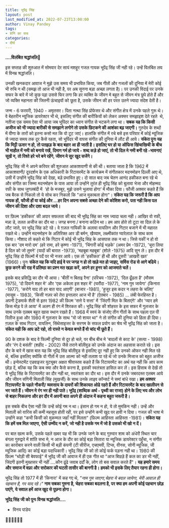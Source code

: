 ```yaml
---
title: भूपेंद्र सिंह 
layout: post
last_modified_at: 2022-07-23T13:00:00
author: Vinay Pandey
tags:
- शनि का सच
categories:
- दीर्घ
---
```

**....विलंबित श्रद्धांजलि**🙏

इस सप्ताह की शुरुआत में सोमवार देर सायं मशहूर गजल गायक भूपेंद्र सिंह जी नही रहे। उन्हें विलंबित लय में विनम्र श्रद्धांजलि। 

उनकी खनकदार आवाज ने मुझे उस समय भी प्रभावित किया, जब गीतों और गजलों की दुनिया में मेरी कोई भी रुचि न थी (समझ तो आज भी नही है, पर अब सुनना बड़ा अच्छा लगता है)। पर उनकी विदाई पर उनके सफर के बारे में जो कुछ पढ़ा उससे फिर लगा कि हर व्यक्ति के जीवन मे बहुत से जीवन मंत्र छुपे होते हैं और जो व्यक्ति महानता की जितनी ऊंचाइयों को छूता है, उसके जीवन की हर परत उतने ज्यादा संदेश देती है। 

जन्म - 6 फरवरी, 1940 - अमृतसर। पिता नत्था सिंह प्रोफेसर थे और संगीत क्षेत्र में उनके पहले गुरू थे। वे बेहतरीन म्यूजिक डायरेक्टर भी थे, इसलिए संगीत की बारीकियों को लेकर अक्सर समझाइश देते रहते  थे, नतीजा एक समय ऐसा भी आया जब भूपिंदर का ध्यान संगीत से भटकने लगा था। **सबक यह कि किसी अजीज को भी ज्यादा बारीकी से समझाने लगोगे तो उसके छिटकने की आशंका बढ़ जाएगी।** गुरुदेव के शब्दों में वीणा के तारों को इतना कसो मत कि वो टूट जाएं। हालांकि संगीत में रचे बसे इस परिवार में कोई म्यूजिक से ज्यादा समय तक दूर कैसे रहता, सो भूपिंदर भी वापस संगीत की दुनिया में लौट ही आये। **संकेत पुनः यह कि मिट्टी ऊसर न हो, तो पतझड़  के बाद बहार आ ही जाती है। इसलिए घर हो या ऑफिस खिंचाखिची के बीच भी माहौल में नमी को बनाये रखें, दिमाग गर्म हो जाये - शब्द कड़े हो जाएं, तो भी दिल मे नमी बनी रहे -भावनाएं सूखें न, तो रिश्ते हरे भरे बने रहेंगे, जीवन मे सुर खुद सजेंगे।**

भूपेंद्र सिंह जी ने अपने करियर की शुरुआत आकाशवाणी से की थी। बताया जाता है कि 1962 में आकाशवाणी/ दूरदर्शन के एक अधिकारी के रिटायरमेंट के कार्यक्रम में संगीतकार मदनमोहन दिल्ली आए थे, उसी में उन्होंने भूपेंद्र सिंह को देखा, बड़े प्रभावित हुए। दो साल बाद जब चेतन आनंद हकीकत बना रहे थे और संगीत का जिम्मा मदनमोहन के पास आया तो उन्होंने तुरंत ही भूपेंद्र सिंह को  बुलावा भेजा और मोहम्मद रफी के साथ जुगलबंदी में  ‘हो के मजबूर, मुझे उसने भुलाया होगा’ में मौका दिया। फौजी अक्सर कहते हैं कि जब बैरक से निकलो तो ये सोच कर निकलो कि "आज मुकाबला होगा"। **संकेत यह कि जरूरी है कि आप गायक हों, फौजी हों या कोई और ...हर दिन अपना सबसे अच्छा देने की कोशिश करो, पता नही किस पल जीवन की दिशा और दशा बदल जाये।** 

पर फ़िल्म 'हकीकत' की अपार सफलता की बाद भी भूपेंद्र सिंह का नाम ज्यादा चला नही। आखिर वो रफी, मन्ना डे, तलत अजीज का दौर था। जगह बनना / बनाना कठिन था। हम आप होते तो टूटा सा दिल ले के लौट जाते, पर भूपेंद्र सिंह डटे रहे। वे ग़ज़ल गायिकी के अलावा वायलिन और गिटार बजाने में भी महारत रखते थे। उन्होंने मदनमोहन के अतिरिक्त आर डी बर्मन, खैय्याम, लक्ष्मीकांत प्यारेलाल के साथ काम किया। नौशाद तो कहते थे कि गिटार में कोई भी भूपेंद्र सिंह के आसपास तक न था। जिसे यकीं न हो वो एक बार 'दम मारो दम' (हरे रामा, हरे कृष्णा -1971), 'चिंगारी कोई भड़के' (अमर प्रेम -1972), 'चुरा लिया है दिल को जो तुमने' (यादों की बारात -1973),  'महबूबा महबूबा' (शोले -1975) आदि सुन ले। इस दौर में भूपेंद्र सिंह दो फिल्मों में पर्दे पर भी नजर आये। एक तो 'हकीकत' ही थी और दूसरी 'आखरी खत' (1966)। पुनः **संकेत यह कि यदि हाई वे पर जगह न हो तो खड़े मत हो जाइए, सर्विस रोड से आगे बढिये। कुछ करने की राह में प्रतिष्ठा का प्रश्न मत खड़ा करें, अपने हर हुनर को आजमाते चलें।**

इसके बाद प्रसिद्धि का दौर भी आया। 'बीतीं न बिताइ रैना' (परिचय -1972), 'दिल ढूँढता है' (मौसम 1975), 'दो दिवाने शहर मे' और 'एक अकेला इस शहर में' (घरौंदा -1977),  'नाम गुम जायेगा' (किनारा -1977), 'करोगे याद तो हर बात याद आएगी' (बाजार -1981), 'हुजूर इस कदर न लहरा के चलिए' (मासूम - 1983), 'किसी नज़र को तेरा इन्तज़ार आज भी है' (ऐतबार - 1985) ...  लंबी फेरहिस्त है। अपनी ट्रेडमार्क शैली से इतर 1982 की फ़िल्म 'सत्ते पे सत्ता' में 'जिंदगी मिल के बिताएंगे' और 'प्यार हमे किस मोड़ पे ले आया' में अलग ही रंग में शिरकत की। भूपेंद्र सिंह की शोहरत के इस सफर में गुलजार के साथ उनके एलबम बहुत खास स्थान रखते हैं। 1968 में स्वयं के संजोए तीन गीतों के साथ पहला एल पी रिलीज हुआ और 1980 में गुलजार के साथ  "वो जो शायर था" ने तो संगीत की दुनिया को हिला ही दिया। ग़ज़ल के साथ गिटार, वायलिन, सिंथेसाइजर के सरगम के सफल प्रयोग का श्रेय भी भूपेंद्र सिंह को जाता है।  **संकेत यही कि आप डटे रहो, तो रास्ते न केवल बनते हैं वो चांद भी छूते हैं।**

90 के दशक के बाद वे फिल्मी दुनिया से दूर हो चले, पर बीच बीच मे 'बादलों से काट के' (सत्या - 1998) और 'रंग दे बसंती' (शहीद - 2002) जैसे तराने बॉलीवुड को उनके अंदाज का अहसास कराते रहे। इस दौर के बारे में खास बात यह कि भूपेंद्र सिंह बॉलीवुड से इसलिए दूर नही हुए कि उनको ऑफर नही मिल रहे थे, बल्कि इसलिए क्योंकि वो गीतों में उस आत्मा को नही तलाश पा रहे थे जो उनके मिजाज को बहुत अजीज थी। इन्वेस्टमेंट एडवाइजर युट्यूबर अक्षत श्रीवास्तव कहते हैं कि रिटायरमेंट का अर्थ यह नही कि आप काम छोड़ दें, बल्कि यह कि कब क्या और कैसे करना है, इसकी स्वतंत्रता हासिल कर लें। इस हिसाब से देखें तो ये भूपेंद्र सिंह के रिटायरमेंट का दौर नही था, स्वतंत्रता का दौर था। इस दौर में उनके जबरदस्त एलबम आये और जीवन संगिनी मिताली सिंह (मुखर्जी) के साथ उनके लाइव कॉन्सर्ट ने समां बांधे रखा। **हम अक्सर रिटायरमेंट के पहले नौकरी/ व्यवसाय के दायरों की शिकायत ओढे रहते हैं और रिटायरमेंट के बाद खालीपन से भर जाते हैं। जीवन मे रंग भर ही नही पाते। भूपेंद्र (शाब्दिक अर्थ - पृथ्वी का राजा) होने के लिए भय और लोभ से बाहर निकलना और हर दौर में अपनी बात अपने ही अंदाज में कहना बहुत जरूरी है।** 

इस सबके बीच ऐसा नही कि उन्हें कोई गम न था। इंसान हो गम न हो, ये तो मुमकिन नही। उन्हें और मिताली को वारिस की कमी महसूस होती रही, पर इसे उन्होंने कभी खुद पर हावी न दिया। गजल की भाषा मे उन्होंने कहा "कभी किसी को मुकम्मल जहाँ नहीं मिलता" (फ़िल्म आहिस्ता आहिस्ता -1981)। **संकेत यह कि हमें सब मिल जाएगा, ऐसी उम्मीद न करें, जो नही है उसके गम में जो है उसको भी खो न दें।** 

पर बात खत्म करूँ, उसके पहले खबर यह भी कि उनके जाने के बाद गुरुवार शाम को अंधेरी स्थित चार बंगला गुरुद्वारे में शांति सभा मे, न आज के दौर का कोई बड़ा सितारा या म्यूजिक डायरेक्टर पहुँचा, न संगीत का कारोबार करने वाली किसी भी बड़ी कंपनी (टी सीरीज, एचएमवी, टिप्स, वीनस, सोनी म्यूजिक, जी म्यूजिक आदि) का कोई बड़ा पदाधिकारी। भूपेंद्र सिंह जी को तो कोई फर्क पड़ना नही था। 1980 की फ़िल्म "थोड़ी सी बेवफाई" में भूपेंद्र जी की आवाज में ही एक गीत था "आज बिछड़े हैं कल का डर भी नहीं, जिंदगी इतनी मुख्‍तसर भी नहीं ....कौन ढूंढे जवाब दर्दों के, लोग तो बस सवाल करते हैं"। **यह हमारे समय और समाज में वफ़ा और सरोकार की घटती तासीर की बानगी है। हमको भी इसके लिए तैयार रहना ही होगा।** 

भूपेंद्र सिंह तो 1977 में ही 'किनारा' में कह गए थे, *"नाम गुम जाएगा,चेहरा ये बदल जायेगा, मेरी आवाज़ ही पहचान है, गर याद रहे।"* **नाम सबका गुमना है, चेहरा सबका बदलना है, पर क्या हम अपनी कोई पहचान छोड़ पाएंगे, ये सवाल हमें आज खुद से पूछना होगा।**

**भूपेंद्र सिंह जी को पुनः विनम्र श्रद्धांजलि....**

- विनय पांडेय

🙏🌷🌷🌷🌷🙏


